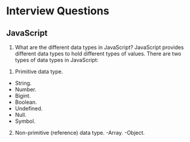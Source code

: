# Interview Questions

## JavaScript

1. What are the different data types in JavaScript?
JavaScript provides different data types to hold different types of values. There are two types of data types in JavaScript:

1) Primitive data type.
- String.
- Number.
- Bigint.
- Boolean.
- Undefined.
- Null.
- Symbol.

2) Non-primitive (reference) data type.
-Array.
-Object.
